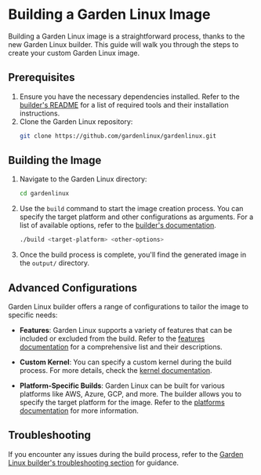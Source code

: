 # Building a Garden Linux Image

Building a Garden Linux image is a straightforward process, thanks to the new Garden Linux builder. This guide will walk you through the steps to create your custom Garden Linux image.

## Prerequisites

1. Ensure you have the necessary dependencies installed. Refer to the [builder's README](https://github.com/gardenlinux/builder#readme) for a list of required tools and their installation instructions.
2. Clone the Garden Linux repository:
   ```bash
   git clone https://github.com/gardenlinux/gardenlinux.git
   ```

## Building the Image

1. Navigate to the Garden Linux directory:
   ```bash
   cd gardenlinux
   ```

2. Use the `build` command to start the image creation process. You can specify the target platform and other configurations as arguments. For a list of available options, refer to the [builder's documentation](https://github.com/gardenlinux/builder#readme).
   ```bash
   ./build <target-platform> <other-options>
   ```

3. Once the build process is complete, you'll find the generated image in the `output/` directory.

## Advanced Configurations

Garden Linux builder offers a range of configurations to tailor the image to specific needs:

- **Features**: Garden Linux supports a variety of features that can be included or excluded from the build. Refer to the [features documentation](https://github.com/gardenlinux/gardenlinux/tree/main/features) for a comprehensive list and their descriptions.

- **Custom Kernel**: You can specify a custom kernel during the build process. For more details, check the [kernel documentation](https://github.com/gardenlinux/gardenlinux/blob/docs-refactor-docsfolder/docs/00_introduction/kernel.md).

- **Platform-Specific Builds**: Garden Linux can be built for various platforms like AWS, Azure, GCP, and more. The builder allows you to specify the target platform for the image. Refer to the [platforms documentation](https://github.com/gardenlinux/gardenlinux/tree/main/features) for more information.

## Troubleshooting

If you encounter any issues during the build process, refer to the [Garden Linux builder's troubleshooting section](https://github.com/gardenlinux/builder#troubleshooting) for guidance.

